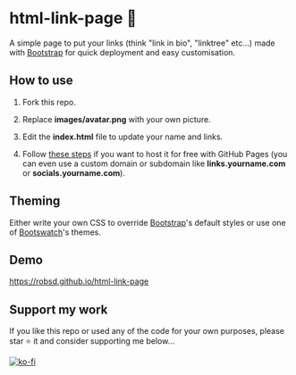 # html-link-page 🔗

A simple page to put your links (think "link in bio", "linktree" etc...) made with [Bootstrap](https://getbootstrap.com) for quick deployment and easy customisation.

## How to use

1. Fork this repo.

2. Replace **images/avatar.png** with your own picture.

3. Edit the **index.html** file to update your name and links.

4. Follow [these steps](https://docs.github.com/en/pages/quickstart) if you want to host it for free with GitHub Pages (you can even use a custom domain or subdomain like **links.yourname.com** or **socials.yourname.com**).

## Theming

Either write your own CSS to override [Bootstrap](https://getbootstrap.com)'s default styles or use one of [Bootswatch](https://bootswatch.com)'s themes.

## Demo

https://robsd.github.io/html-link-page

## Support my work

If you like this repo or used any of the code for your own purposes, please star ⭐ it and consider supporting me below...

[![ko-fi](https://ko-fi.com/img/githubbutton_sm.svg)](https://ko-fi.com/F1F34TIDQ)